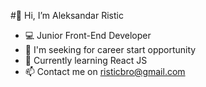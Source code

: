 #👋 Hi, I’m Aleksandar Ristic
- 💻 Junior Front-End Developer
- 👀 I'm seeking for career start opportunity
- 🌱 Currently learning React JS
- 📫 Contact me on risticbro@gmail.com

<!---
ristic93/ristic93 is a ✨ special ✨ repository because its `README.md` (this file) appears on your GitHub profile.
You can click the Preview link to take a look at your changes.
--->
